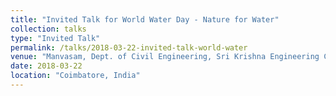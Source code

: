 ```yaml
---
title: "Invited Talk for World Water Day - Nature for Water"
collection: talks
type: "Invited Talk"
permalink: /talks/2018-03-22-invited-talk-world-water
venue: "Manvasam, Dept. of Civil Engineering, Sri Krishna Engineering College, Coimbatore"
date: 2018-03-22
location: "Coimbatore, India"
---
```



